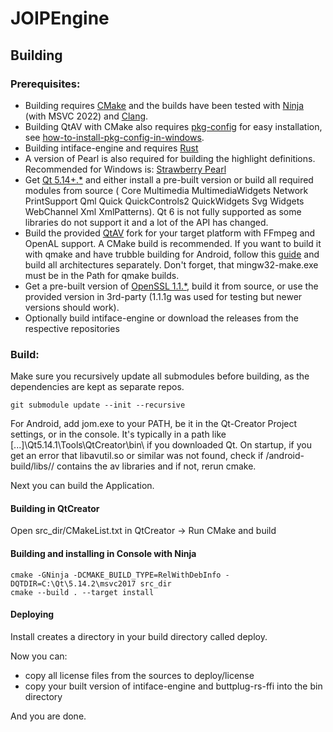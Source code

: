 # JOIPEngine

## Building
### Prerequisites:
- Building requires [CMake](https://cmake.org/) and the builds have been tested with [Ninja](https://ninja-build.org/) (with MSVC 2022) and [Clang](https://clang.llvm.org/get_started.html).
- Building QtAV with CMake also requires [pkg-config](https://www.freedesktop.org/wiki/Software/pkg-config/) for easy installation, see [how-to-install-pkg-config-in-windows](https://stackoverflow.com/questions/1710922/how-to-install-pkg-config-in-windows).
- Building intiface-engine and requires [Rust](https://www.rust-lang.org/tools/install)
- A version of Pearl is also required for building the highlight definitions. Recommended for Windows is: [Strawberry Pearl](https://strawberryperl.com/)
- Get [Qt 5.14+.*](https://download.qt.io/) and either install a pre-built version or build all required modules from source ( Core Multimedia MultimediaWidgets Network PrintSupport Qml Quick QuickControls2 QuickWidgets Svg Widgets WebChannel Xml XmlPatterns). Qt 6 is not fully supported as some libraries do not support it and a lot of the API has changed.
- Build the provided [QtAV](https://github.com/RemotelyChaotic/QtAV) fork for your target platform with FFmpeg and OpenAL support. A CMake build is recommended. If you want to build it with qmake and have trubble building for Android, follow this [guide](https://github.com/wang-bin/QtAV/issues/1262#issuecomment-597193360) and build all architectures separately. Don't forget, that mingw32-make.exe must be in the Path for qmake builds.
- Get a pre-built version of [OpenSSL 1.1.*](https://www.openssl.org/), build it from source, or use the provided version in 3rd-party (1.1.1g was used for testing but newer versions should work).
- Optionally build intiface-engine or download the releases from the respective repositories

### Build:
Make sure you recursively update all submodules before building, as the dependencies are kept as separate repos.
```
git submodule update --init --recursive
```

For Android, add jom.exe to your PATH, be it in the Qt-Creator Project settings, or in the console.
It's typically in a path like [...]\Qt5.14.1\Tools\QtCreator\bin\ if you downloaded Qt.
On startup, if you get an error that libavutil.so or similar was not found, check if <build>/android-build/libs/<abi>/ contains the av libraries and if not, rerun cmake.

Next you can build the Application.

#### Building in QtCreator
Open src_dir/CMakeList.txt in QtCreator -> Run CMake and build

#### Building and installing in Console with Ninja
```
cmake -GNinja -DCMAKE_BUILD_TYPE=RelWithDebInfo -DQTDIR=C:\Qt\5.14.2\msvc2017 src_dir
cmake --build . --target install
```

#### Deploying
Install creates a directory in your build directory called deploy.

Now you can:
- copy all license files from the sources to deploy/license
- copy your built version of intiface-engine and buttplug-rs-ffi into the bin directory

And you are done.
